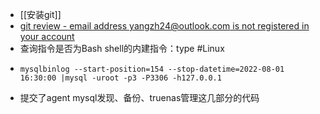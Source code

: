 - [[安装git]]
- [git review - email address yangzh24@outlook.com is not registered in your account](https://blog.csdn.net/qq_40484416/article/details/104984843)
- 查询指令是否为Bash shell的内建指令：type #Linux
- ```
  mysqlbinlog --start-position=154 --stop-datetime=2022-08-01 16:30:00 |mysql -uroot -p3 -P3306 -h127.0.0.1
  ```
- 提交了agent mysql发现、备份、truenas管理这几部分的代码